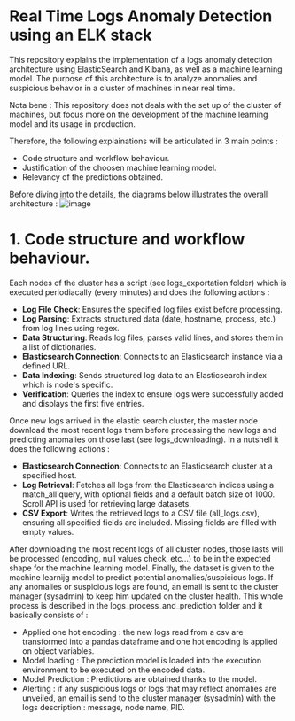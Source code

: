 # Real Time Logs Anomaly Detection using an ELK stack
This repository explains the implementation of a logs anomaly detection architecture using ElasticSearch and Kibana, as well as a machine learning model. The purpose of this architecture is to analyze anomalies and suspicious behavior in a cluster of machines in near real time.

Nota bene : This repository does not deals with the set up of the cluster of machines, but focus more on the development of the machine learning model and its usage in production. 

Therefore, the following explainations will be articulated in 3 main points : 
* Code structure and workflow behaviour.
* Justification of the choosen machine learning model.
* Relevancy of the predictions obtained.

Before diving into the details, the diagrams below illustrates the overall architecture : 
![image](https://github.com/user-attachments/assets/fbd0ca65-0769-463a-a6e7-21f3d6836c4b)


# 1. Code structure and workflow behaviour.

Each nodes of the cluster has a script (see logs_exportation folder) which is executed periodiacally (every minutes) and does the following actions :
* **Log File Check**: Ensures the specified log files exist before processing.
* **Log Parsing**: Extracts structured data (date, hostname, process, etc.) from log lines using regex.
* **Data Structuring**: Reads log files, parses valid lines, and stores them in a list of dictionaries.
* **Elasticsearch Connection**: Connects to an Elasticsearch instance via a defined URL.
* **Data Indexing**: Sends structured log data to an Elasticsearch index which is node's specific.
* **Verification**: Queries the index to ensure logs were successfully added and displays the first five entries.

Once new logs arrived in the elastic search cluster, the master node download the most recent logs them before processing the new logs and predicting anomalies on those last (see logs_downloading). In a nutshell it does the following actions : 
* **Elasticsearch Connection**: Connects to an Elasticsearch cluster at a specified host.
* **Log Retrieval**: Fetches all logs from the Elasticsearch indices using a match_all query, with optional fields and a default batch size of 1000. Scroll API is used for retrieving large datasets.
* **CSV Export**: Writes the retrieved logs to a CSV file (all_logs.csv), ensuring all specified fields are included. Missing fields are filled with empty values.

After downloading the most recent logs of all cluster nodes, those lasts will be processed (encoding, null values check, etc...) to be in the expected shape for the machine learning model. Finally, the dataset is given to the machine learnijg model to predict potential anomalies/suspicious logs. If any anomalies or suspicious logs are found, an email is sent to the cluster manager (sysadmin) to keep him updated on the cluster health. This whole process is described in the logs_process_and_prediction folder and it basically consists of : 
* Applied one hot encoding : the new logs read from a csv are transformed into a pandas dataframe and one hot encoding is applied on object variables.
* Model loading : The prediction model is loaded into the execution environment to be executed on the encoded data.
* Model Prediction : Predictions are obtained thanks to the model.
* Alerting : if any suspicious logs or logs that may reflect anomalies are unveiled, an email is send to the cluster manager (sysadmin) with the logs description : message, node name, PID.
